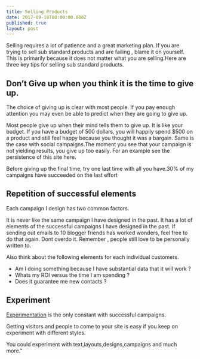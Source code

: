 ```yaml
---
title: Selling Products
date: 2017-09-18T00:00:00.000Z
published: true
layout: post
---
```


Selling requires a lot of patience and a great marketing plan. If you are trying to sell sub standard products and are failing , blame it on yourself. This is primarily because it does not matter what you are selling.Here are three key tips for selling sub standard products.

Don’t Give up when you think it is the time to give up.
-------------------------------------------------------

The choice of giving up is clear with most people. If you pay enough attention you may even be able to predict when they are going to give up.

Most people give up when their mind tells them to give up. It is like your budget. If you have a budget of 500 dollars, you will happily spend $500 on a product and still feel happy because you thought it was a bargain. Same is the case with social campaigns.The moment you see that your campaign is not yielding results, you give up too easily. For an example see the persistence of this site here.

Before giving up the final time, try one last time with all you have.30% of my campaigns have succeeded on the last effort

Repetition of successful elements
---------------------------------

Each campaign I design has two common factors.

It is never like the same campaign I have designed in the past.
It has a lot of elements of the successful campaigns I have designed in the past.
If sending out emails to 10 blogger friends has worked wonders, feel free to do that again. Dont overdo it. Remember , people still love to be personally written to.

Also think about the following elements for each individual customers.

 - Am I doing something because I have substantial data that it will
   work ?
 - Whats my ROI versus the time I am spending ?
 - Does it guarantee me new contacts ?

Experiment
----------

[Experimentation](https://xkcd.com/507/) is the only constant with successful campaigns.

Getting visitors and people to come to your site is easy if you keep on experiment with different styles.

You could experiment with text,layouts,designs,campaigns and much more.”
